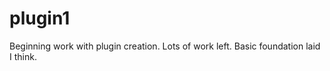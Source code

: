 plugin1
=======
Beginning work with plugin creation. Lots of work left. Basic foundation laid I think.
